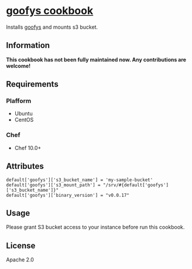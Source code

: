 # [goofys cookbook](https://github.com/shimma/goofys)

Installs [goofys](https://github.com/kahing/goofys) and mounts s3 bucket.

## Information

__This cookbook has not been fully maintained now. Any contributions are welcome!__

## Requirements

### Plafform

- Ubuntu
- CentOS

### Chef

- Chef 10.0+

## Attributes

```
default['goofys']['s3_bucket_name'] = 'my-sample-bucket'
default['goofys']['s3_mount_path'] = "/srv/#{default['goofys']['s3_bucket_name']}"
default['goofys']['binary_version'] = "v0.0.17"
```

## Usage

Please grant S3 bucket access to your instance before run this cookbook.

## License

Apache 2.0
